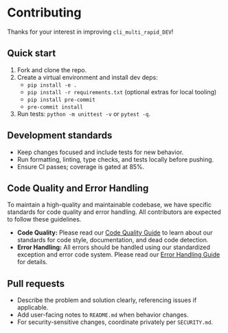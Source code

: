 # Contributing

Thanks for your interest in improving `cli_multi_rapid_DEV`!

## Quick start

1. Fork and clone the repo.
2. Create a virtual environment and install dev deps:
   - `pip install -e .`
   - `pip install -r requirements.txt` (optional extras for local tooling)
   - `pip install pre-commit`
   - `pre-commit install`
3. Run tests: `python -m unittest -v` or `pytest -q`.

## Development standards

- Keep changes focused and include tests for new behavior.
- Run formatting, linting, type checks, and tests locally before pushing.
- Ensure CI passes; coverage is gated at 85%.

## Code Quality and Error Handling

To maintain a high-quality and maintainable codebase, we have specific standards for code quality and error handling. All contributors are expected to follow these guidelines.

- **Code Quality:** Please read our [Code Quality Guide](docs/development/code-quality.md) to learn about our standards for code style, documentation, and dead code detection.
- **Error Handling:** All errors should be handled using our standardized exception and error code system. Please read our [Error Handling Guide](docs/development/error-handling.md) for details.

## Pull requests

- Describe the problem and solution clearly, referencing issues if applicable.
- Add user-facing notes to `README.md` when behavior changes.
- For security-sensitive changes, coordinate privately per `SECURITY.md`.
